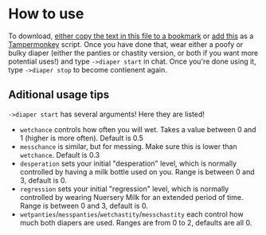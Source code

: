 # How to use
To download, [either copy the text in this file to a bookmark](https://mrbakucamp.github.io/BC-Diaper-Wetter/bcdw-loader-bookmark.js) or [add this](https://mrbakucamp.github.io/BC-Diaper-Wetter/bcdw-loader-tampermonkey.js) as a [Tampermonkey](https://www.tampermonkey.net/) script.
Once you have done that, wear either a poofy or bulky diaper (either the panties or chastity version, or both if you want more potential uses!) and type `->diaper start` in chat. Once you're done using it, type `->diaper stop` to become contienent again.

## Aditional usage tips
`->diaper start` has several arguments! Here they are listed!
- `wetchance` controls how often you will wet. Takes a value between 0 and 1 (higher is more often). Default is 0.5
- `messchance` is similar, but for messing. Make sure this is lower than `wetchance`. Default is 0.3
- `desperation` sets your initial "desperation" level, which is normally controlled by having a milk bottle used on you. Range is between 0 and 3, default is 0.
- `regression` sets your initial "regression" level, which is normally controlled by wearing Nuersery Milk for an extended period of time. Range is between 0 and 3, default is 0.
- `wetpanties`/`messpanties`/`wetchastity`/`messchastity` each control how much both diapers are used. Ranges are from 0 to 2, defaults are all 0.
